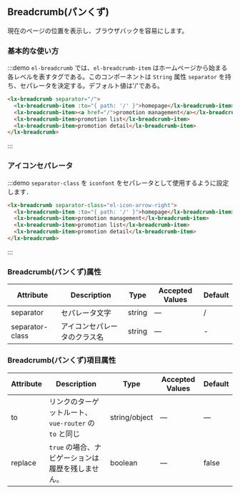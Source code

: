 ## Breadcrumb(パンくず)

現在のページの位置を表示し、ブラウザバックを容易にします。

### 基本的な使い方


:::demo `el-breadcrumb` では、`el-breadcrumb-item` はホームページから始まる各レベルを表すタグである。このコンポーネントは `String` 属性 `separator` を持ち、セパレータを決定する。デフォルト値は'/'である。

```html
<lx-breadcrumb separator="/">
  <lx-breadcrumb-item :to="{ path: '/' }">homepage</lx-breadcrumb-item>
  <lx-breadcrumb-item><a href="/">promotion management</a></lx-breadcrumb-item>
  <lx-breadcrumb-item>promotion list</lx-breadcrumb-item>
  <lx-breadcrumb-item>promotion detail</lx-breadcrumb-item>
</lx-breadcrumb>
```
:::

### アイコンセパレータ

:::demo `separator-class` を `iconfont` をセパレータとして使用するように設定します．

```html
<lx-breadcrumb separator-class="el-icon-arrow-right">
  <lx-breadcrumb-item :to="{ path: '/' }">homepage</lx-breadcrumb-item>
  <lx-breadcrumb-item>promotion management</lx-breadcrumb-item>
  <lx-breadcrumb-item>promotion list</lx-breadcrumb-item>
  <lx-breadcrumb-item>promotion detail</lx-breadcrumb-item>
</lx-breadcrumb>
```
:::

### Breadcrumb(パンくず)属性
| Attribute      | Description          | Type      | Accepted Values            | Default|
|---------- |-------------- |---------- |--------------------------------  |-------- |
| separator | セパレータ文字 | string | — | / |
| separator-class | アイコンセパレータのクラス名 | string | — | - |

### Breadcrumb(パンくず)項目属性
| Attribute      | Description          | Type      | Accepted Values            | Default|
|---------- |-------------- |---------- |--------------------------------  |-------- |
| to | リンクのターゲットルート、`vue-router` の `to` と同じ | string/object | — | — |
| replace | `true` の場合、ナビゲーションは履歴を残しません。 | boolean | — | false |





